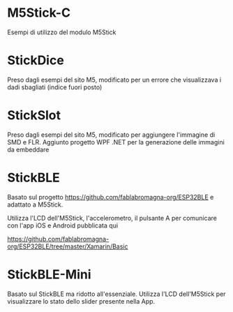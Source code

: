 # M5Stick-C
Esempi di utilizzo del modulo M5Stick

# StickDice
Preso dagli esempi del sito M5, modificato per un errore che visualizzava i dadi sbagliati (indice fuori posto)

# StickSlot
Preso dagli esempi del sito M5, modificato per aggiungere l'immagine di SMD e FLR.
Aggiunto progetto WPF .NET per la generazione delle immagini da embeddare

# StickBLE
Basato sul progetto https://github.com/fablabromagna-org/ESP32BLE e adattato a M5Stick.

Utilizza l'LCD dell'M5Stick, l'accelerometro, il pulsante A per comunicare con l'app iOS e Android pubblicata qui

https://github.com/fablabromagna-org/ESP32BLE/tree/master/Xamarin/Basic

# StickBLE-Mini
Basato sul StickBLE ma ridotto all'essenziale.
Utilizza l'LCD dell'M5Stick per visualizzare lo stato dello slider presente nella App.

